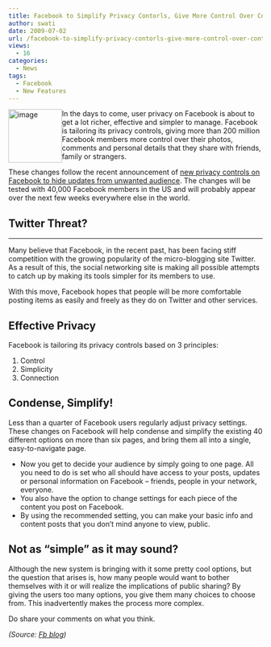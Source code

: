 ```yaml
---
title: Facebook to Simplify Privacy Contorls, Give More Control Over Content
author: swati
date: 2009-07-02
url: /facebook-to-simplify-privacy-contorls-give-more-control-over-content/
views:
  - 16
categories:
  - News
tags:
  - Facebook
  - New Features
---
```

<img class="alignleft wp-image-51022" style="border: 0pt none;margin-left: 0px;margin-right: 0px" src="http://cdn.devilsworkshop.org/files/2009/07/image1.png" border="0" alt="image" width="106" height="106" align="left" /> In the days to come, user privacy on Facebook is about to get a lot richer, effective and simpler to manage. Facebook is tailoring its privacy controls, giving more than 200 million Facebook members more control over their photos, comments and personal details that they share with friends, family or strangers.

These changes follow the recent announcement of [new privacy controls on Facebook to hide updates from unwanted audience][1]. The changes will be tested with 40,000 Facebook members in the US and will probably appear over the next few weeks everywhere else in the world.

## Twitter Threat?

****

Many believe that Facebook, in the recent past, has been facing stiff competition with the growing popularity of the micro-blogging site Twitter. As a result of this, the social networking site is making all possible attempts to catch up by making its tools simpler for its members to use.

With this move, Facebook hopes that people will be more comfortable posting items as easily and freely as they do on Twitter and other services.

## Effective Privacy

Facebook is tailoring its privacy controls based on 3 principles:

  1. Control
  2. Simplicity
  3. Connection

## Condense, Simplify!

Less than a quarter of Facebook users regularly adjust privacy settings. These changes on Facebook will help condense and simplify the existing 40 different options on more than six pages, and bring them all into a single, easy-to-navigate page.

  * Now you get to decide your audience by simply going to one page. All you need to do is set who all should have access to your posts, updates or personal information on Facebook – friends, people in your network, everyone.
  * You also have the option to change settings for each piece of the content you post on Facebook.
  * By using the recommended setting, you can make your basic info and content posts that you don’t mind anyone to view, public.

## Not as &#8220;simple&#8221; as it may sound?

Although the new system is bringing with it some pretty cool options, but the question that arises is, how many people would want to bother themselves with it or will realize the implications of public sharing? By giving the users too many options, you give them many choices to choose from. This inadvertently makes the process more complex.

Do share your comments on what you think.

*(Source: <a href="http://blog.facebook.com/blog.php?post=101470352130" onclick="_gaq.push(['_trackEvent', 'outbound-article', 'http://blog.facebook.com/blog.php?post=101470352130', 'Fb blog']);" >Fb blog</a>)*

 [1]: http://devilsworkshop.org/new-privacy-controls-on-facebook-to-hide-updates-from-unwanted-audience/
